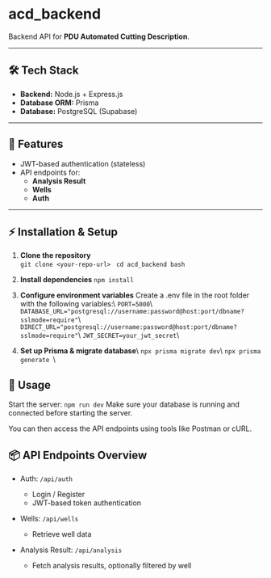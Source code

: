 # acd_backend

Backend API for **PDU Automated Cutting Description**.

---

## 🛠 Tech Stack

- **Backend:** Node.js + Express.js  
- **Database ORM:** Prisma  
- **Database:** PostgreSQL (Supabase)

---

## 🚀 Features

- JWT-based authentication (stateless)  
- API endpoints for:
  - **Analysis Result**
  - **Wells**
  - **Auth**

---

## ⚡ Installation & Setup

1. **Clone the repository**  
   ``` git clone <your-repo-url> ```
   ``` cd acd_backend bash```

2. **Install dependencies**
    ``` npm install ```
3. **Configure environment variables**
    Create a .env file in the root folder with the following variables:\\
    ``` PORT=5000 ```\\
    ``` DATABASE_URL="postgresql://username:password@host:port/dbname?sslmode=require" ```\\
    ``` DIRECT_URL="postgresql://username:password@host:port/dbname?sslmode=require" ```\\
    ``` JWT_SECRET=your_jwt_secret ```\\
4. **Set up Prisma & migrate database**\\
    ``` npx prisma migrate dev ```\\
    ```npx prisma generate ```\\

## 🏃  Usage
Start the server:
``` npm run dev ```
Make sure your database is running and connected before starting the server.

You can then access the API endpoints using tools like Postman or cURL.

##  📦 API Endpoints Overview

- Auth: ```/api/auth```
    - Login / Register
    - JWT-based token authentication

- Wells: ```/api/wells```
    - Retrieve well data

- Analysis Result: ```/api/analysis```
    - Fetch analysis results, optionally filtered by well
